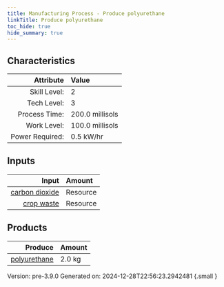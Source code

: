 ```yaml
---
title: Manufacturing Process - Produce polyurethane
linkTitle: Produce polyurethane
toc_hide: true
hide_summary: true
---
```



## Characteristics

| Attribute      | Value |
|--------:|:------|
|Skill Level:|2|
|Tech Level:|3|
|Process Time:|200.0 millisols|
|Work Level:|100.0 millisols|
|Power Required:|0.5 kW/hr|

## Inputs

| Input      | Amount |
|--------:|:------|
|[carbon dioxide](/docs/definitions/resource/carbon-dioxide)|Resource|3.0 kg|
|[crop waste](/docs/definitions/resource/crop-waste)|Resource|2.0 kg|

## Products


| Produce      | Amount |
|--------:|:------|
|[polyurethane](/docs/definitions/resource/polyurethane)|2.0 kg|


Version: pre-3.9.0 Generated on: 2024-12-28T22:56:23.2942481
{.small }

